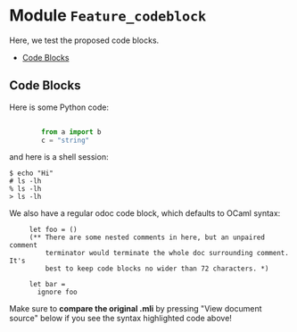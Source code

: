 <div class="odoc-preamble">

# Module `Feature_codeblock`

Here, we test the proposed code blocks.

</div>

- [Code Blocks](#code-blocks)

<div class="odoc-content">

## <a href="#code-blocks" class="anchor"></a>Code Blocks

Here is some Python code:

```python
        
        from a import b
        c = "string"
```

and here is a shell session:

```console
$ echo "Hi"
# ls -lh
% ls -lh
> ls -lh
```

We also have a regular odoc code block, which defaults to OCaml syntax:

```
     let foo = ()
     (** There are some nested comments in here, but an unpaired comment
         terminator would terminate the whole doc surrounding comment. It's
         best to keep code blocks no wider than 72 characters. *)
     
     let bar =
       ignore foo
```

Make sure to **compare the original .mli** by pressing "View document
source" below if you see the syntax highlighted code above!

</div>
